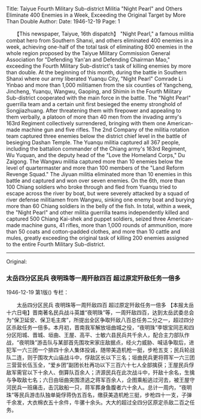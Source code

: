 Title: Taiyue Fourth Military Sub-district Militia "Night Pearl" and Others Eliminate 400 Enemies in a Week, Exceeding the Original Target by More Than Double
Author:
Date: 1946-12-19
Page: 1

　　【This newspaper, Taiyue, 16th dispatch】 "Night Pearl," a famous militia combat hero from Southern Shanxi, and others eliminated 400 enemies in a week, achieving one-half of the total task of eliminating 800 enemies in the whole region proposed by the Taiyue Military Commission General Association for "Defending Yan'an and Defending Chairman Mao," exceeding the Fourth Military Sub-district's task of killing enemies by more than double. At the beginning of this month, during the battle in Southern Shanxi where our army liberated Yuanqu City, "Night Pearl" Comrade Li Yinbao and more than 1,000 militiamen from the six counties of Yangcheng, Jincheng, Yuanqu, Wangwu, Gaoping, and Shimin in the Fourth Military Sub-district cooperated with the main force in the battle. The "Night Pearl" guerrilla team and a certain unit first besieged the enemy stronghold of Songjiazhuang. After threatening them with firepower and appealing to them verbally, a platoon of more than 40 men from the invading army's 163rd Regiment collectively surrendered, bringing with them one American-made machine gun and five rifles. The 2nd Company of the militia rotation team captured three enemies below the district chief level in the battle of besieging Dashan Temple. The Yuanqu militia captured all 367 people, including the battalion commander of the Chiang army's 163rd Regiment, Wu Yuquan, and the deputy head of the "Love the Homeland Corps," Du Zaigong. The Wangwu militia captured more than 10 enemies below the level of quartermaster and more than 100 members of the "Land Reform Revenge Squad." The Jiyuan militia eliminated more than 10 enemies in this battle and captured and won over seven enemies. On the 6th, more than 100 Chiang soldiers who broke through and fled from Yuanqu tried to escape across the river by boat, but were severely attacked by a squad of river defense militiamen from Wangwu, sinking one enemy boat and burying more than 60 Chiang soldiers in the belly of the fish. In total, within a week, the "Night Pearl" and other militia guerrilla teams independently killed and captured 500 Chiang Kai-shek and puppet soldiers, seized three American-made machine guns, 41 rifles, more than 1,000 rounds of ammunition, more than 50 coats and cotton-padded clothes, and more than 10 cattle and mules, greatly exceeding the original task of killing 200 enemies assigned to the entire Fourth Military Sub-district.



<hr /> 

Original: 


### 太岳四分区民兵  夜明珠等一周歼敌四百  超过原定歼敌任务一倍多

1946-12-19
第1版()
专栏：

　　太岳四分区民兵
    夜明珠等一周歼敌四百
    超过原定歼敌任务一倍多
    【本报太岳十六日电】晋南著名民兵战斗英雄“夜明珠”等，一周歼敌四百，达到太岳武委总会为“保卫延安、保卫毛主席”，所提出全区争取歼敌八百总任务二分之一，超过四分区杀敌任务一倍多。本月初，晋南我军解放垣曲城之役，“夜明珠”李银宝同志和四分区阳城、晋城、垣曲、王屋、高平、士敏六县民兵共千余人，配合主力部队作战，“夜明珠”游击队与某部首先围攻宋家庄敌据点，经火力威胁、喊话争取后，进犯军一六三团一个排四十余人集体投诚，随带美造机枪一挺，步枪五支；民兵轮战队二连，则于围攻大山庙战斗中，俘敌区长以下三名；垣曲民兵更将蒋军一六三团三营营长伍玉全，“爱乡团”副团长杜再功以下三百六十七人全部擒获；王屋民兵俘敌军需官以下十余人、倒算队百余人；济源民兵在此次战斗中，歼敌十余名，生擒与争取敌七名；六日由垣曲突围溃逃之蒋军百余人，企图乘船逃过河去，被王屋守河民兵一班痛击，击沉敌船一只，蒋军葬身鱼腹者六十余人。总计一周内，“夜明珠”等民兵游击队独单毙俘蒋伪五百名，缴获美造机枪三挺，步枪四十一支，子弹千余发，大衣棉衣五十余件，牛骡十余头。大大的超过全四分区原定杀敌二百之任务。
